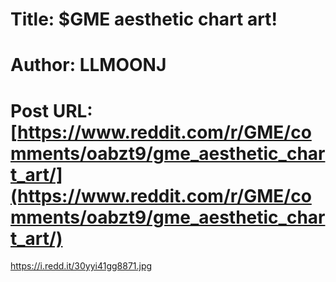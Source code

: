 # Title: $GME aesthetic chart art!
# Author: LLMOONJ
# Post URL: [https://www.reddit.com/r/GME/comments/oabzt9/gme_aesthetic_chart_art/](https://www.reddit.com/r/GME/comments/oabzt9/gme_aesthetic_chart_art/)


https://i.redd.it/30yyi41gg8871.jpg